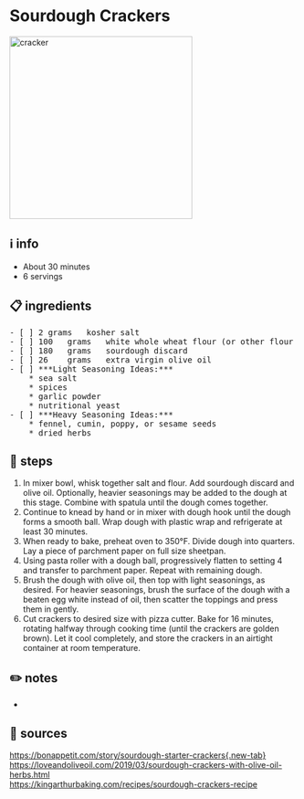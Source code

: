 # Sourdough Crackers
<img src="https://assets.bonappetit.com/photos/5ea9da3feee08767a7c6ab5e/16:9/w_1000,c_limit/_Basically-Sourdough-Crackers.jpg" alt="cracker" width="320"/>

## ℹ️ info  
* About 30 minutes
* 6 servings

## 📋 ingredients  
<pre>
- [ ] 2	grams	kosher salt
- [ ] 100	grams	white whole wheat flour (or other flour as desired)
- [ ] 180	grams	sourdough discard
- [ ] 26	grams	extra virgin olive oil
- [ ] ***Light Seasoning Ideas:***  
	* sea salt
	* spices
	* garlic powder
	* nutritional yeast
- [ ] ***Heavy Seasoning Ideas:***  
	* fennel, cumin, poppy, or sesame seeds
	* dried herbs
</pre>

## 🔪 steps  
1. In mixer bowl, whisk together salt and flour. Add sourdough discard and olive oil. Optionally, heavier seasonings may be added to the dough at this stage. Combine with spatula until the dough comes together.
2. Continue to knead by hand or in mixer with dough hook until the dough forms a smooth ball. Wrap dough with plastic wrap and refrigerate at least 30 minutes.
3. When ready to bake, preheat oven to 350°F. Divide dough into quarters. Lay a piece of parchment paper on full size sheetpan.
4. Using pasta roller with a dough ball, progressively flatten to setting 4 and transfer to parchment paper. Repeat with remaining dough.
5. Brush the dough with olive oil, then top with light seasonings, as desired. For heavier seasonings, brush the surface of the dough with a beaten egg white instead of oil, then scatter the toppings and press them in gently.
6. Cut crackers to desired size with pizza cutter. Bake for 16 minutes, rotating halfway through cooking time (until the crackers are golden brown). Let it cool completely, and store the crackers in an airtight container at room temperature.

## ✏️ notes  
* 

## 🔗 sources  
https://bonappetit.com/story/sourdough-starter-crackers{.new-tab}  
https://loveandoliveoil.com/2019/03/sourdough-crackers-with-olive-oil-herbs.html  
https://kingarthurbaking.com/recipes/sourdough-crackers-recipe  
